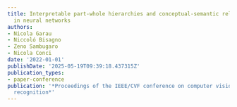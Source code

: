 ```yaml
---
title: Interpretable part-whole hierarchies and conceptual-semantic relationships
  in neural networks
authors:
- Nicola Garau
- Niccoló Bisagno
- Zeno Sambugaro
- Nicola Conci
date: '2022-01-01'
publishDate: '2025-05-19T09:39:18.437315Z'
publication_types:
- paper-conference
publication: '*Proceedings of the IEEE/CVF conference on computer vision and pattern
  recognition*'
---
```

